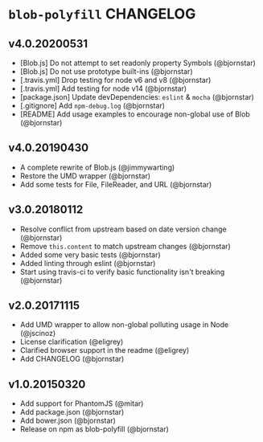 # `blob-polyfill` CHANGELOG

## v4.0.20200531
* [Blob.js] Do not attempt to set readonly property Symbols (@bjornstar)
* [Blob.js] Do not use prototype built-ins (@bjornstar)
* [.travis.yml] Drop testing for node v6 and v8 (@bjornstar)
* [.travis.yml] Add testing for node v14 (@bjornstar)
* [package.json] Update devDependencies: `eslint` & `mocha` (@bjornstar)
* [.gitignore] Add `npm-debug.log` (@bjornstar)
* [README] Add usage examples to encourage non-global use of Blob (@bjornstar)

## v4.0.20190430
* A complete rewrite of Blob.js (@jimmywarting)
* Restore the UMD wrapper (@bjornstar)
* Add some tests for File, FileReader, and URL (@bjornstar)

## v3.0.20180112
* Resolve conflict from upstream based on date version change (@bjornstar)
* Remove `this.content` to match upstream changes (@bjornstar)
* Added some very basic tests (@bjornstar)
* Added linting through eslint (@bjornstar)
* Start using travis-ci to verify basic functionality isn't breaking (@bjornstar)

## v2.0.20171115
* Add UMD wrapper to allow non-global polluting usage in Node (@jscinoz)
* License clarification (@eligrey)
* Clarified browser support in the readme (@eligrey)
* Add CHANGELOG (@bjornstar)

## v1.0.20150320
* Add support for PhantomJS (@mitar)
* Add package.json (@bjornstar)
* Add bower.json (@bjornstar)
* Release on npm as blob-polyfill (@bjornstar)
